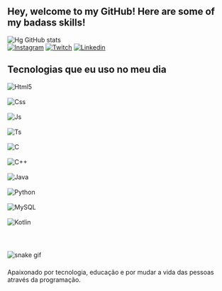 ## Hey, welcome to my GitHub! Here are some of my badass skills!
![Hg GitHub stats](https://github-readme-stats.vercel.app/api?username=DevHgL&show_icons=true&theme=dracula&count_private=true)
<br>
[![Instagram](https://img.shields.io/badge/Instagram-E4405F?style=for-the-badge&logo=instagram&logoColor=white)](https://twitter.com/HugoLeo1227)
[![Twitch](https://img.shields.io/badge/Twitch-9146FF?style=for-the-badge&logo=twitch&logoColor=white)](https://www.twitch.tv/thehgz)
[![Linkedin](https://img.shields.io/badge/LinkedIn-0077B5?style=for-the-badge&logo=linkedin&logoColor=white)](https://www.linkedin.com/in/hugo-leonardo-13271121b/)


## Tecnologias que eu uso no meu dia

<div style="display: inline_block">
  <img align="center" alt="Html5" src="https://img.shields.io/badge/HTML5-E34F26?style=for-the-badge&logo=html5&logoColor=white" /><br><br>
  <img align="center" alt="Css" src="https://img.shields.io/badge/CSS3-1572B6?style=for-the-badge&logo=css3&logoColor=white" /><br><br>
  <img align="center" alt="Js" src="https://img.shields.io/badge/JavaScript-F7DF1E?style=for-the-badge&logo=javascript&logoColor=black" /><br><br>
  <img align="center" alt="Ts" src="https://img.shields.io/badge/TypeScript-007ACC?style=for-the-badge&logo=typescript&logoColor=white" /><br><br>
  <img align="center" alt="C" src="https://img.shields.io/badge/C-00599C?style=for-the-badge&logo=c&logoColor=white" /><br><br>
  <img align="center" alt="C++" src="https://img.shields.io/badge/C%2B%2B-00599C?style=for-the-badge&logo=c%2B%2B&logoColor=white" /><br><br>
  <img align="center" alt="Java" src="https://img.shields.io/badge/Java-ED8B00?style=for-the-badge&logo=openjdk&logoColor=white" /><br><br>
  <img align="center" alt="Python" src="https://img.shields.io/badge/Python-3776AB?style=for-the-badge&logo=python&logoColor=white" /><br><br>
  <img align="center" alt="MySQL" src="https://img.shields.io/badge/MySQL-00000F?style=for-the-badge&logo=mysql&logoColor=white" /><br><br>
  <img align="center" alt="Kotlin" src="https://img.shields.io/badge/Kotlin-0095D5?&style=for-the-badge&logo=kotlin&logoColor=white" /><br>
  <br>
</div><br/>

###
![snake gif]([.github/workflows/blank.yml](https://github.com/DevHgL/DevHgL/blob/main/.github/workflows/blank.yml))
###

Apaixonado por tecnologia, educação e por mudar a vida das pessoas através da programação.
